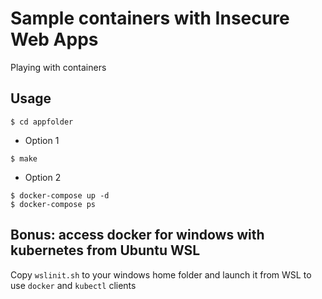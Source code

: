 # Sample containers with Insecure Web Apps

Playing with containers

## Usage
````
$ cd appfolder
````
* Option 1

````
$ make
````

* Option 2

````
$ docker-compose up -d
$ docker-compose ps
````

## Bonus: access docker for windows with kubernetes from Ubuntu WSL

Copy ``wslinit.sh`` to your windows home folder and launch it from WSL to use ``docker`` and ``kubectl`` clients
